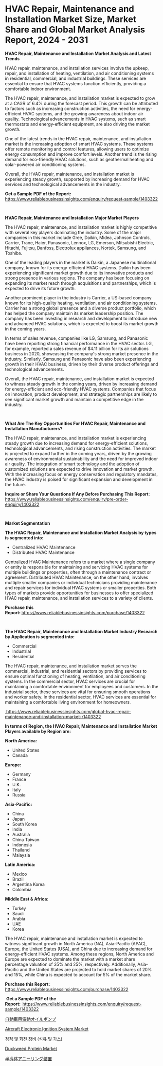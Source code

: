 <p><h1>HVAC Repair, Maintenance and Installation Market Size, Market Share and Global Market Analysis Report, 2024 - 2031</h1></p><p><strong>HVAC Repair, Maintenance and Installation Market Analysis and Latest Trends</strong></p>
<p><p>HVAC repair, maintenance, and installation services involve the upkeep, repair, and installation of heating, ventilation, and air conditioning systems in residential, commercial, and industrial buildings. These services are essential to ensure that HVAC systems function efficiently, providing a comfortable indoor environment.</p><p>The HVAC repair, maintenance, and installation market is expected to grow at a CAGR of 6.4% during the forecast period. This growth can be attributed to factors such as increasing construction activities, the need for energy-efficient HVAC systems, and the growing awareness about indoor air quality. Technological advancements in HVAC systems, such as smart thermostats and energy-efficient equipment, are also driving the market growth.</p><p>One of the latest trends in the HVAC repair, maintenance, and installation market is the increasing adoption of smart HVAC systems. These systems offer remote monitoring and control features, allowing users to optimize energy consumption and improve comfort levels. Another trend is the rising demand for eco-friendly HVAC solutions, such as geothermal heating and solar-powered air conditioning systems.</p><p>Overall, the HVAC repair, maintenance, and installation market is experiencing steady growth, supported by increasing demand for HVAC services and technological advancements in the industry.</p></p>
<p><strong>Get a Sample PDF of the Report:&nbsp;</strong> <a href="https://www.reliablebusinessinsights.com/enquiry/request-sample/1403322">https://www.reliablebusinessinsights.com/enquiry/request-sample/1403322</a></p>
<p>&nbsp;</p>
<p><strong>HVAC Repair, Maintenance and Installation Major Market Players</strong></p>
<p><p>The HVAC repair, maintenance, and installation market is highly competitive with several key players dominating the industry. Some of the major companies in this market include Gree, Daikin, Midea, Johnson Controls, Carrier, Trane, Haier, Panasonic, Lennox, LG, Emerson, Mitsubishi Electric, Hitachi, Fujitsu, Danfoss, Electrolux appliances, Nortek, Samsung, and Toshiba.</p><p>One of the leading players in the market is Daikin, a Japanese multinational company, known for its energy-efficient HVAC systems. Daikin has been experiencing significant market growth due to its innovative products and strong presence in various regions. The company has been focusing on expanding its market reach through acquisitions and partnerships, which is expected to drive its future growth.</p><p>Another prominent player in the industry is Carrier, a US-based company known for its high-quality heating, ventilation, and air conditioning systems. Carrier has a strong global presence and a diverse product portfolio, which has helped the company maintain its market leadership position. The company has been investing in research and development to introduce new and advanced HVAC solutions, which is expected to boost its market growth in the coming years.</p><p>In terms of sales revenue, companies like LG, Samsung, and Panasonic have been reporting strong financial performance in the HVAC sector. LG, for example, reported a sales revenue of $4.11 billion for its air solutions business in 2020, showcasing the company's strong market presence in the industry. Similarly, Samsung and Panasonic have also been experiencing growth in their HVAC business, driven by their diverse product offerings and technological advancements.</p><p>Overall, the HVAC repair, maintenance, and installation market is expected to witness steady growth in the coming years, driven by increasing demand for energy-efficient and eco-friendly HVAC systems. Companies that focus on innovation, product development, and strategic partnerships are likely to see significant market growth and maintain a competitive edge in the industry.</p></p>
<p>&nbsp;</p>
<p><strong>What Are The Key Opportunities For HVAC Repair, Maintenance and Installation Manufacturers?</strong></p>
<p><p>The HVAC repair, maintenance, and installation market is experiencing steady growth due to increasing demand for energy-efficient solutions, technological advancements, and rising construction activities. The market is projected to expand further in the coming years, driven by the growing awareness of environmental sustainability and the need for improved indoor air quality. The integration of smart technology and the adoption of customized solutions are expected to drive innovation and market growth. With the increasing focus on energy conservation and regulatory mandates, the HVAC industry is poised for significant expansion and development in the future.</p></p>
<p><strong>Inquire or Share Your Questions If Any Before Purchasing This Report:</strong> <a href="https://www.reliablebusinessinsights.com/enquiry/pre-order-enquiry/1403322">https://www.reliablebusinessinsights.com/enquiry/pre-order-enquiry/1403322</a></p>
<p>&nbsp;</p>
<p><strong>Market Segmentation</strong></p>
<p><strong>The HVAC Repair, Maintenance and Installation Market Analysis by types is segmented into:</strong></p>
<p><ul><li>Centralized HVAC Maintenance</li><li>Distributed HVAC Maintenance</li></ul></p>
<p><p>Centralized HVAC Maintenance refers to a market where a single company or entity is responsible for maintaining and servicing HVAC systems for multiple buildings or properties, often through a maintenance contract or agreement. Distributed HVAC Maintenance, on the other hand, involves multiple smaller companies or individual technicians providing maintenance and repair services for individual HVAC systems or smaller properties. Both types of markets provide opportunities for businesses to offer specialized HVAC repair, maintenance, and installation services to a variety of clients.</p></p>
<p><strong>Purchase this Report:&nbsp;</strong><a href="https://www.reliablebusinessinsights.com/purchase/1403322">https://www.reliablebusinessinsights.com/purchase/1403322</a></p>
<p>&nbsp;</p>
<p><strong>The HVAC Repair, Maintenance and Installation Market Industry Research by Application is segmented into:</strong></p>
<p><ul><li>Commercial</li><li>Industrial</li><li>Residential</li></ul></p>
<p><p>The HVAC repair, maintenance, and installation market serves the commercial, industrial, and residential sectors by providing services to ensure optimal functioning of heating, ventilation, and air conditioning systems. In the commercial sector, HVAC services are crucial for maintaining a comfortable environment for employees and customers. In the industrial sector, these services are vital for ensuring smooth operations and worker safety. In the residential sector, HVAC services are essential for maintaining a comfortable living environment for homeowners.</p></p>
<p><a href="https://www.reliablebusinessinsights.com/global-hvac-repair-maintenance-and-installation-market-r1403322">&nbsp;https://www.reliablebusinessinsights.com/global-hvac-repair-maintenance-and-installation-market-r1403322</a></p>
<p><strong>In terms of Region, the HVAC Repair, Maintenance and Installation Market Players available by Region are:</strong></p>
<p>
    <p> <strong> North America: </strong>
        <ul>
            <li>United States</li>
            <li>Canada</li>
        </ul>
        </p> 
    <p> <strong> Europe: </strong>
        <ul>
            <li>Germany</li>
            <li>France</li>
            <li>U.K.</li>
            <li>Italy</li>
            <li>Russia</li>
        </ul>
        </p> 
    <p> <strong> Asia-Pacific: </strong>
        <ul>
            <li>China</li>
            <li>Japan</li>
            <li>South Korea</li>
            <li>India</li>
            <li>Australia</li>
            <li>China Taiwan</li>
            <li>Indonesia</li>
            <li>Thailand</li>
            <li>Malaysia</li>
        </ul>
        </p> 
    <p> <strong> Latin America: </strong>
        <ul>
            <li>Mexico</li>
            <li>Brazil</li>
            <li>Argentina Korea</li>
            <li>Colombia</li>
        </ul>
        </p> 
    <p> <strong> Middle East & Africa: </strong>
        <ul>
            <li>Turkey</li>
            <li>Saudi</li>
            <li>Arabia</li>
            <li>UAE</li>
            <li>Korea</li>
        </ul>
    </p>
    </p>
<p><p>The HVAC repair, maintenance and installation market is expected to witness significant growth in North America (NA), Asia-Pacific (APAC), Europe, the United States (USA), and China due to increasing demand for energy-efficient HVAC systems. Among these regions, North America and Europe are expected to dominate the market with a market share percentage valuation of 35% and 25%, respectively. Additionally, Asia-Pacific and the United States are projected to hold market shares of 20% and 15%, while China is expected to account for 5% of the market share.</p></p>
<p><strong>Purchase this Report: </strong><a href="https://www.reliablebusinessinsights.com/purchase/1403322">https://www.reliablebusinessinsights.com/purchase/1403322</a></p>
<p>&nbsp;<strong>Get a Sample PDF of the Report:&nbsp;&nbsp;</strong><a href="https://www.reliablebusinessinsights.com/enquiry/request-sample/1403322">https://www.reliablebusinessinsights.com/enquiry/request-sample/1403322</a></p>
<p><strong></strong></p>
<p><p><a href="https://github.com/oqxogxyvqe90775/Market-Research-Report-List-2/blob/main/7761173114304.md">自動車用電動オイルポンプ</a></p><p><a href="https://github.com/zcbxbnir25/Market-Research-Report-List-1/blob/main/aircraft-electronic-ignition-system-market.md">Aircraft Electronic Ignition System Market</a></p><p><a href="https://github.com/GabrielBlanda5656/Market-Research-Report-List-2/blob/main/3540944107948.md">정적 및 회전 장비 (석유 및 가스)</a></p><p><a href="https://issuu.com/reportprime-2/docs/duckweed-protein-market-size-2030.pptx">Duckweed Protein Market</a></p><p><a href="https://github.com/VellaJacobi2023/Market-Research-Report-List-1/blob/main/9471034114305.md">半導体アニーリング装置</a></p></p>